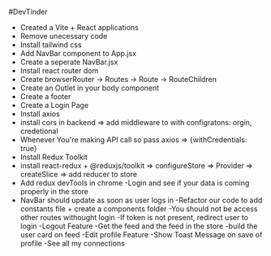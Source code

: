 #DevTinder

- Created a Vite + React applications
- Remove unecessary code
- Install tailwind css
- Add NavBar component to App.jsx
- Create a seperate NavBar.jsx
- Install react router dom
- Create browserRouter -> Routes -> Route -> RouteChildren
- Create an Outlet in your body component
- Create a footer
- Create a Login Page
- Install axios
- install cors in backend => add middleware to with configratons: orgin, credetional
- Whenever You're making API call so pass axios => {withCredentials: true}
- Install Redux Toolkit
- install react-redux +  @reduxjs/toolkit => configureStore => Provider => createSlice => add reducer to store
- Add redux devTools in chrome
-Login and see if your data is coming properly in the store
- NavBar should update as soon as user logs in
-Refactor our code to add constants file + create a components folder
-You should not be access other routes withought login
-If token is not present, redirect user to login
-Logout Feature
-Get the feed and the feed in the store
-build the user card on feed
-Edit profile Feature
-Show Toast Message on save of profile
-See all my connections
